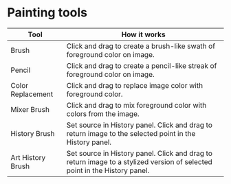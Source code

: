 # Painting tools

| Tool              | How it works                                                                                                              |
| ----------------- | ------------------------------------------------------------------------------------------------------------------------- |
| Brush             | Click and drag to create a brush-like swath of foreground color on image.                                                 |
| Pencil            | Click and drag to create a pencil-like streak of foreground color on image.                                               |
| Color Replacement | Click and drag to replace image color with foreground color.                                                              |
| Mixer Brush       | Click and drag to mix foreground color with colors from the image.                                                        |
| History Brush     | Set source in History panel. Click and drag to return image to the selected  point in the History panel.                  |
| Art History Brush | Set source in History panel. Click and drag to return image to a stylized version of selected point in the History panel. |
